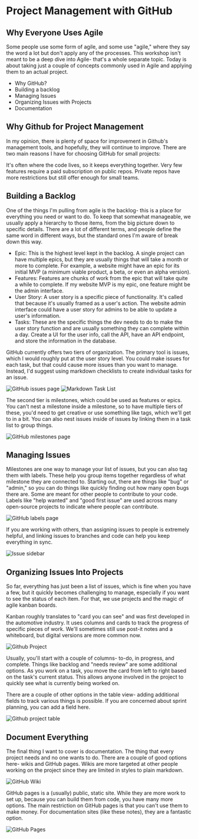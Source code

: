 # Project Management with GitHub

## Why Everyone Uses Agile

Some people use some form of agile, and some use "agile," where they say the word a lot but don't apply any of the processes. This workshop isn't meant to be a deep dive into Agile- that's a whole separate topic. Today is about taking just a couple of concepts commonly used in Agile and applying them to an actual project.

- Why GitHub?
- Building a backlog
- Managing Issues
- Organizing Issues with Projects
- Documentation

## Why Github for Project Management

In my opinion, there is plenty of space for improvement in Github's management tools, and hopefully, they will continue to improve. There are two main reasons I have for choosing GitHub for small projects:

It's often where the code lives, so it keeps everything together.
Very few features require a paid subscription on public repos. Private repos have more restrictions but still offer enough for small teams.

## Building a Backlog

One of the things I'm pulling from agile is the backlog- this is a place for everything you need or want to do. To keep that somewhat manageable, we usually apply a hierarchy to those items, from the big picture down to specific details. There are a lot of different terms, and people define the same word in different ways, but the standard ones I'm aware of break down this way.

- Epic: This is the highest level kept in the backlog. A single project can have multiple epics, but they are usually things that will take a month or more to complete. For example, a website might have an epic for its initial MVP (a minimum viable product, a beta, or even an alpha version).
- Features: Features are chunks of work from the epic that will take quite a while to complete. If my website MVP is my epic, one feature might be the admin interface.
- User Story: A user story is a specific piece of functionality. It's called that because it's usually framed as a user's action. The website admin interface could have a user story for admins to be able to update a user's information.
- Tasks: These are the specific things the dev needs to do to make the user story function and are usually something they can complete within a day. Create a UI for the user info, call the API, have an API endpoint, and store the information in the database.

GitHub currently offers two tiers of organization. The primary tool is issues, which I would roughly put at the user story level. You could make issues for each task, but that could cause more issues than you want to manage. Instead, I'd suggest using markdown checklists to create individual tasks for an issue.

![GitHub issues page](./images/GitHub-Issues.png)
![Markdown Task List](./images/Github%20Task%20List.png)

The second tier is milestones, which could be used as features or epics. You can't nest a milestone inside a milestone, so to have multiple tiers of these, you'd need to get creative or use something like tags, which we'll get to in a bit. You can also nest issues inside of issues by linking them in a task list to group things.

![GitHub milestones page](./images/GitHub-Milestone.png)

## Managing Issues

Milestones are one way to manage your list of issues, but you can also tag them with labels. These help you group items together regardless of what milestone they are connected to. Starting out, there are things like "bug" or "admin," so you can do things like quickly finding out how many open bugs there are. Some are meant for other people to contribute to your code. Labels like "help wanted" and "good first issue" are used across many open-source projects to indicate where people can contribute.

![ GitHub labels page](./images/GitHub-Labels.png)

If you are working with others, than assigning issues to people is extremely helpful, and linking issues to branches and code can help you keep everything in sync.

![Issue sidebar](./images/Issue%20Sidebar.png)

## Organizing Issues Into Projects

So far, everything has just been a list of issues, which is fine when you have a few, but it quickly becomes challenging to manage, especially if you want to see the status of each item. For that, we use projects and the magic of agile kanban boards.

Kanban roughly translates to "card you can see" and was first developed in the automotive industry. It uses columns and cards to track the progress of specific pieces of work. We'll sometimes still use post-it notes and a whiteboard, but digital versions are more common now.

![Github Project](./images/Github%20Project.png)

Usually, you'll start with a couple of columns- to-do, in progress, and complete. Things like backlog and "needs review" are some additional options. As you work on a task, you move the card from left to right based on the task's current status. This allows anyone involved in the project to quickly see what is currently being worked on.

There are a couple of other options in the table view- adding additional fields to track various things is possible. If you are concerned about sprint planning, you can add a field here.

![Github project table](./images/Github%20Project%20Table.png)

## Document Everything

The final thing I want to cover is documentation. The thing that every project needs and no one wants to do. There are a couple of good options here- wikis and GitHub pages. Wikis are more targeted at other people working on the project since they are limited in styles to plain markdown.

![GitHub Wiki](./images/Github%20wiki.png)

GitHub pages is a (usually) public, static site. While they are more work to set up, because you can build them from code, you have many more options. The main restriction on GitHub pages is that you can't use them to make money. For documentation sites (like these notes), they are a fantastic option.

![GitHub Pages](./images/Github%20Pages.png)
